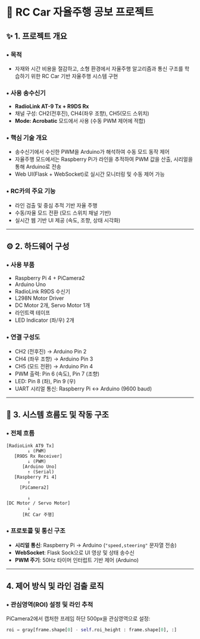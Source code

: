 # 🚗 RC Car 자율주행 공보 프로젝트

## ✨ 1. 프로젝트 개요

### • 목적
- 자재와 시간 비용을 절감하고, 소형 환경에서 자율주행 알고리즘과 통신 구조를 학습하기 위한 RC Car 기반 자율주행 시스템 구현

### • 사용 송수신기
- **RadioLink AT-9 Tx + R9DS Rx**
- 채널 구성: CH2(전후진), CH4(좌우 조향), CH5(모드 스위치)
- **Mode: Acrobatic** 모드에서 사용 (수동 PWM 제어에 적합)

### • 핵심 기술 개요
- 송수신기에서 수신한 PWM을 Arduino가 해석하여 수동 모드 동작 제어
- 자율주행 모드에서는 Raspberry Pi가 라인을 추적하여 PWM 값을 산출, 시리얼을 통해 Arduino로 전송
- Web UI(Flask + WebSocket)로 실시간 모니터링 및 수동 제어 가능

### • RC카의 주요 기능
- 라인 검출 및 중심 추적 기반 자율 주행
- 수동/자율 모드 전환 (모드 스위치 채널 기반)
- 실시간 웹 기반 UI 제공 (속도, 조향, 상태 시각화)

---

## ⚙️ 2. 하드웨어 구성

### • 사용 부품
- Raspberry Pi 4 + PiCamera2
- Arduino Uno
- RadioLink R9DS 수신기
- L298N Motor Driver
- DC Motor 2개, Servo Motor 1개
- 라인트랙 테이프
- LED Indicator (좌/우) 2개

### • 연결 구성도
- CH2 (전후진) → Arduino Pin 2  
- CH4 (좌우 조향) → Arduino Pin 3  
- CH5 (모드 전환) → Arduino Pin 4  
- PWM 출력: Pin 6 (속도), Pin 7 (조향)  
- LED: Pin 8 (좌), Pin 9 (우)  
- UART 시리얼 통신: Raspberry Pi ↔ Arduino (9600 baud)

---

## 🔄 3. 시스템 흐름도 및 작동 구조

### • 전체 흐름

```text
[RadioLink AT9 Tx]
        ↓ (PWM)
   [R9DS Rx Receiver]
        ↓ (PWM)
      [Arduino Uno]
        ↑ (Serial)
   [Raspberry Pi 4]
        ↑
     [PiCamera2]

        ↓
[DC Motor / Servo Motor]
        ↓
      [RC Car 주행]
```



### • 프로토콜 및 통신 구조
- **시리얼 통신**: Raspberry Pi → Arduino (`"speed,steering"` 문자열 전송)
- **WebSocket**: Flask Sock으로 UI 영상 및 상태 송수신
- **PWM 주기**: 50Hz 타이머 인터럽트 기반 제어 (Arduino)

---

## 4. 제어 방식 및 라인 검출 로직

### • 관심영역(ROI) 설정 및 라인 추적

PiCamera2에서 캡처한 프레임 하단 500px을 관심영역으로 설정:

```python
roi = gray[frame.shape[0] - self.roi_height : frame.shape[0], :]
